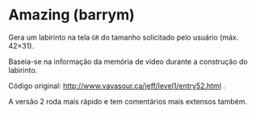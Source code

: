 # Amazing (barrym)

Gera um labirinto na tela `GR` do tamanho solicitado pelo usuário (máx. 42×31).

Baseia-se na informação da memória de vídeo durante a construção do labirinto.

Código original: http://www.vavasour.ca/jeff/level1/entry52.html .

A versão 2 roda mais rápido e tem comentários mais extensos também.